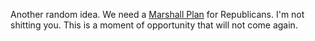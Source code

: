 Another random idea. We need a <a href="https://en.wikipedia.org/wiki/Marshall_Plan">Marshall Plan</a> for Republicans. I'm not shitting you. This is a moment of opportunity that will not come again. 

